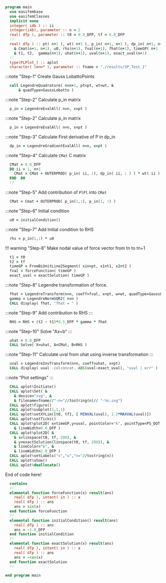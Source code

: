 ```fortran
program main
  use easifembase
  use easifemClasses
  implicit none
  integer( i4b ) :: ii
  integer(i4b), parameter :: n = 2
  real( dfp ), parameter :: t0 = 0.0_DFP, tf = 6.0_DFP
  !!
  real( dfp ) :: pt( n+1 ), wt( n+1 ), p_in( n+1, n+1 ), dp_in( n+1, n+1), &
    & Cmat(n+1, n+1), u0, rhs(n+1), fval(n+1), fhat(n+1), timeGP( n+1 ), &
    & t1, t2,  gamma(n+1), uhat(n+1), uval(n+1), exact_uval(n+1)
  !!
  type(PLPlot_) :: aplot
  character( len=* ), parameter :: fname = "./results/SP_Test_1"
```

:::note "Step-1"
    Create Gauss LobattoPoints

```fortran
  call LegendreQuadrature( n=n+1, pt=pt, wt=wt, &
      & quadType=GaussLobatto )
```

:::note "Step-2"
    Calculate p_in matrix

```fortran
  p_in = LegendreEvalAll( n=n, x=pt )
```

:::note "Step-2"
    Calculate p_in matrix

```fortran
  p_in = LegendreEvalAll( n=n, x=pt )
```

:::note "Step-3"
    Calculate First derivative of P in dp_in

```fortran
  dp_in = LegendreGradientEvalAll( n=n, x=pt )
```

:::note "Step-4"
    Calculate `CMat` C matrix

```fortran
  CMat = 0.0_DFP
  DO ii = 1, n+1
    CMat = CMat + OUTERPROD( p_in( ii, :), dp_in( ii, : ) ) * wt( ii )
  END  DO
  !!
```

:::note "Step-5"
    Add contribution of `PlPl` into `CMat`

```fortran
  CMat = Cmat + OUTERPROD( p_in(1,:), p_in(1, :) )
```

:::note "Step-6"
    Initial condition

```fortran
  u0 = initialCondition()
```

:::note "Step-7"
    Add Initial condition to RHS

```fortran
  rhs = p_in(1,:) * u0
```

!!! warning "Step-8"
    Make nodal value of force vector from tn to tn+1

```fortran
  t1 = t0
  t2 = tf
  timeGP = FromBiUnitLine2Segment( xin=pt, x1=t1, x2=t2 )
  fval = forceFunction( timeGP )
  exact_uval = exactSolution( timeGP )
```

:::note "Step-8"
    Legendre transformation of force.

```fortran
  fhat = LegendreTransform(n=n, coeff=fval, x=pt, w=wt, quadType=GaussLobatto)
  gamma = LegendreNormSQR2( n=n )
  CALL display( fhat, "fhat = " )
```

:::note "Step-9"
    Add contribution to RHS
:::

```fortran
  RHS = RHS + (t2 - t1)*0.5_DFP * gamma * fhat
```

:::note "Step-10"
    Solve "Ax=b"
:::

```fortran
  uhat = 0.0_DFP
  CALL Solve( X=uhat, A=CMat, B=RHS )
```

:::note "Step-11"
    Calculate uval from uhat using inverse transformation
:::

```fortran
  uval = LegendreInvTransform(n=n, coeff=uhat, x=pt)
  CALL display( uval .colconcat. ABS(uval-exact_uval), "uval | err" )
```

:::note "Plot settings"
:::

```fortran
  CALL aplot%Initiate()
  CALL aplot%Set( &
    & device="svg", &
    & filename=fname//"-n="//tostring(n)// "-%n.svg")
  CALL aplot%figure()
  CALL aplot%subplot(1,1,1)
  CALL aplot%setXYLim([t0, tf], [ MINVAL(uval), 1.2*MAXVAL(uval)])
  CALL aplot%setTicks()
  CALL aplot%plot2D( x=timeGP,y=uval, pointColor="k", pointType=PS_DOT, &
    & lineWidth=0.0_DFP )
  CALL aplot%plot2D( &
    & x=linspace(t0, tf, 200), &
    & y=exactSolution(linspace(t0, tf, 200)), &
    & lineColor="b", &
    & lineWidth=2.0_DFP )
  CALL aplot%setLabels("x","u","n="//tostring(n))
  CALL aplot%show()
  CALL aplot%deallocate()
```

End of code here!

```fortran
  contains
  !!
  elemental function forceFunction(x) result(ans)
    real( dfp ), intent( in ) :: x
    real( dfp ) :: ans
    ans = sin(x)
  end function forceFunction
  !!
  elemental function initialCondition() result(ans)
    real( dfp ) :: ans
    ans = -1.0_DFP
  end function initialCondition
  !!
  elemental function exactSolution(x) result(ans)
    real( dfp ), intent( in ) :: x
    real( dfp ) :: ans
    ans = -cos(x)
  end function exactSolution
  !!
```

```fortran
end program main
```
